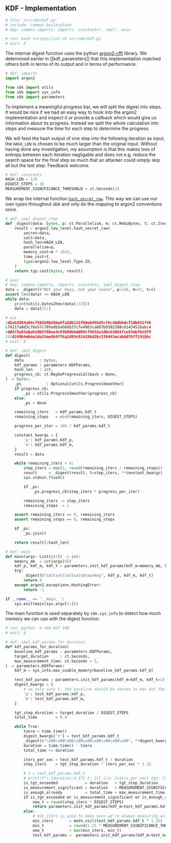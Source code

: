 ## KDF - Implementation

```python
# file: src/sbk/kdf.py
# include: common.boilerplate
# dep: common.imports, imports, constants*, impl*, main
```

```bash
# run: bash scripts/lint.sh src/sbk/kdf.py
# exit: 0
```

The internal digest function uses the python
[argon2-cffi][href_rtd_argon2cffi] library. We determined earlier in
[[kdf_parameters]] that this implementation matched others both in
terms of its output and in terms of performance.

[href_rtd_argon2cffi]: https://argon2-cffi.readthedocs.io/en/stable/

```python
# def: imports
import argon2

from sbk import utils
from sbk import sys_info
from sbk import parameters
```

To implement a meaningful progress bar, we will split the digest into
steps. It would be nice if we had an easy way to hook into the argon2
implementation and inspect it or provide a callback which would give
us information about its progress. Instead we split the whole
calculation into steps and measure the time for each step to determine
the progress.

We will feed the hash output of one step into the following iteration
as input, the `HASH_LEN` is chosen to be much larger than the original
input. Without having done any investigation, my assumption is that
this makes loss of entropy between each iteration negligable and does
not e.g. reduce the search space for the final step so much that an
attacker could simply skip all but the last step. Feedback welcome.


```python
# def: constants
HASH_LEN = 128
DIGEST_STEPS = 10
MEASUREMENT_SIGNIFICANCE_THRESHOLD = ct.Seconds(2)
```

We wrap the internal function
[`hash_secret_raw`][href_rtd_argon2cffi_hash_secret_raw]. This way we
can use our own types throughout sbk and only do the mapping to argon2
conventions once.

[href_rtd_argon2cffi_hash_secret_raw]: https://argon2-cffi.readthedocs.io/en/stable/api.html#argon2.low_level.hash_secret_raw

```python
# def: impl_digest_step
def _digest(data: bytes, p: ct.Parallelism, m: ct.MebiBytes, t: ct.Iterations) -> bytes:
    result = argon2.low_level.hash_secret_raw(
        secret=data,
        salt=data,
        hash_len=HASH_LEN,
        parallelism=p,
        memory_cost=m * 1024,
        time_cost=t,
        type=argon2.low_level.Type.ID,
    )
    return typ.cast(bytes, result)
```

```python
# exec
# dep: common.imports, imports, constants, impl_digest_step
data = _digest(b"Not your keys, not your coins", p=128, m=32, t=8)
assert len(data) == HASH_LEN
while data:
    print(utils.bytes2hex(data[:32]))
    data = data[32:]
```

```python
# out
2d2eb3584a94cf592b9b2bbe0fa26b215fb9eb955d5cf6c46dbbdcf16b651f46
c74217a0d3c76a57c705edb5eb6db37cfe4963ca807b9302388c61434516abc4
4dd473a83ebab10b5708ae3c93b56bbdd09cf0852a1d6cb30847ce83ebfb18f9
243d249b4eb4e1da19ae0b97f6a2d89c824286d26c539443ecab0d7b7f191bbc
# exit: 0
```



```python
# def: impl_digest
def digest(
    data       : bytes,
    kdf_params : parameters.KDFParams,
    hash_len   : int,
    progress_cb: ct.MaybeProgressCallback = None,
) -> bytes:
    _ps           : Optional[utils.ProgressSmoother]
    if progress_cb:
        _ps = utils.ProgressSmoother(progress_cb)
    else:
        _ps = None

    remaining_iters   = kdf_params.kdf_t
    remaining_steps   = min(remaining_iters, DIGEST_STEPS)

    progress_per_iter = 100 / kdf_params.kdf_t

    constant_kwargs = {
        'p': kdf_params.kdf_p,
        'm': kdf_params.kdf_m,
    }
    result = data

    while remaining_iters > 0:
        step_iters = max(1, round(remaining_iters / remaining_steps))
        result     = _digest(result, t=step_iters, **constant_kwargs)
        sys.stdout.flush()

        if _ps:
            _ps.progress_cb(step_iters * progress_per_iter)

        remaining_iters -= step_iters
        remaining_steps -= 1

    assert remaining_iters == 0, remaining_iters
    assert remaining_steps == 0, remaining_steps

    if _ps:
        _ps.join()

    return result[:hash_len]
```

```python
# def: main
def main(args: List[str]) -> int:
    memory_mb  = int(args[0])
    kdf_p, kdf_m, kdf_t = parameters.init_kdf_params(kdf_m=memory_mb, kdf_t=1)
    try:
        _digest(b"saltsaltsaltsaltbrainkey", kdf_p, kdf_m, kdf_t)
        return 0
    except argon2.exceptions.HashingError:
        return -1

if __name__ == '__main__':
    sys.exit(main(sys.argv[1:]))
```

The main function is used separately by `sbk.sys_info` to detect how
much memory we can use with the digest function.

```bash
# run: python -m sbk.kdf 100
# exit: 0
```


```python
# def: impl_kdf_params_for_duration
def kdf_params_for_duration(
    baseline_kdf_params : parameters.KDFParams,
    target_duration     : ct.Seconds,
    max_measurement_time: ct.Seconds = 5,
) -> parameters.KDFParams:
    kdf_m = sys_info.max_usable_memory(baseline_kdf_params.kdf_m)

    test_kdf_params = parameters.init_kdf_params(kdf_m=kdf_m, kdf_t=1)
    digest_kwargs = {
        # we only vary t, the baseline should be chosen to max out the others
        'p': test_kdf_params.kdf_p,
        'm': test_kdf_params.kdf_m,
    }

    tgt_step_duration = target_duration / DIGEST_STEPS
    total_time        = 0.0

    while True:
        tzero = time.time()
        digest_kwargs['t'] = test_kdf_params.kdf_t
        _digest(b"\x00\x00\x00\x00\x00\x00\x00\x00\x00", **digest_kwargs)
        duration = time.time() - tzero
        total_time += duration

        iters_per_sec = test_kdf_params.kdf_t / duration
        step_iters    = tgt_step_duration * iters_per_sec * 1.25

        # t = test_kdf_params.kdf_t
        # print(f"< {duration:4.3f} t: {t} i/s: {iters_per_sec} tgt: {step_iters}")
        is_tgt_exceeded            = duration   > tgt_step_duration
        is_measurement_significant = duration   > MEASUREMENT_SIGNIFICANCE_THRESHOLD
        is_enough_already          = total_time > max_measurement_time
        if is_tgt_exceeded or is_measurement_significant or is_enough_already:
            new_t = round(step_iters * DIGEST_STEPS)
            return parameters.init_kdf_params(kdf_m=test_kdf_params.kdf_m, kdf_t=new_t)
        else:
            # min_iters is used to make sure we're always measuring with a higher value for t
            min_iters       = math.ceil(test_kdf_params.kdf_t * 1.25)
            min_t           = round(1.25 * MEASUREMENT_SIGNIFICANCE_THRESHOLD * iters_per_sec)
            new_t           = max(min_iters, min_t)
            test_kdf_params =  parameters.init_kdf_params(kdf_m=test_kdf_params.kdf_m, kdf_t=new_t)
```


